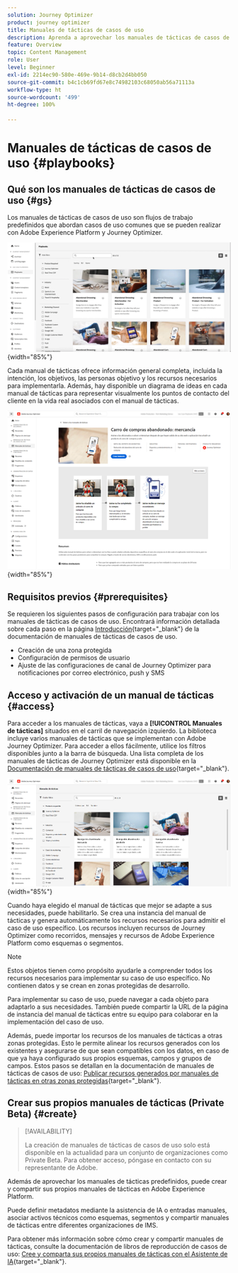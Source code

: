```yaml
---
solution: Journey Optimizer
product: journey optimizer
title: Manuales de tácticas de casos de uso
description: Aprenda a aprovechar los manuales de tácticas de casos de uso de Adobe Experience Platform con Adobe Journeys Optimizer.
feature: Overview
topic: Content Management
role: User
level: Beginner
exl-id: 2214ec90-580e-469e-9b14-d8cb2d4bb050
source-git-commit: b4c1cb69fd67e8c74982103c68050ab56a71113a
workflow-type: ht
source-wordcount: '499'
ht-degree: 100%

---
```


# Manuales de tácticas de casos de uso {#playbooks}

## Qué son los manuales de tácticas de casos de uso {#gs}

Los manuales de tácticas de casos de uso son flujos de trabajo predefinidos que abordan casos de uso comunes que se pueden realizar con Adobe Experience Platform y Journey Optimizer.

![imagen animada que muestra manuales de tácticas de casos de uso](../rn/assets/do-not-localize/playbooks.gif){width="85%"}

Cada manual de tácticas ofrece información general completa, incluida la intención, los objetivos, las personas objetivo y los recursos necesarios para implementarla. Además, hay disponible un diagrama de ideas en cada manual de tácticas para representar visualmente los puntos de contacto del cliente en la vida real asociados con el manual de tácticas.

![Manual de tácticas del carro de compras abandonado mostrado en la vista de descubrimiento de manuales de tácticas](assets/playbooks-detail.png){width="85%"}

## Requisitos previos {#prerequisites}

Se requieren los siguientes pasos de configuración para trabajar con los manuales de tácticas de casos de uso. Encontrará información detallada sobre cada paso en la página [Introducción](https://experienceleague.adobe.com/docs/experience-platform/use-case-playbooks/playbooks/get-started.html?lang=es){target="_blank"} de la documentación de manuales de tácticas de casos de uso.

* Creación de una zona protegida
* Configuración de permisos de usuario
* Ajuste de las configuraciones de canal de Journey Optimizer para notificaciones por correo electrónico, push y SMS

## Acceso y activación de un manual de tácticas {#access}

Para acceder a los manuales de tácticas, vaya a **[!UICONTROL Manuales de tácticas]** situados en el carril de navegación izquierdo. La biblioteca incluye varios manuales de tácticas que se implementan con Adobe Journey Optimizer. Para acceder a ellos fácilmente, utilice los filtros disponibles junto a la barra de búsqueda. Una lista completa de los manuales de tácticas de Journey Optimizer está disponible en la [Documentación de manuales de tácticas de casos de uso](https://experienceleague.adobe.com/docs/experience-platform/use-case-playbooks/playbooks/playbooks-list.html?lang=es){target="_blank"}.

![Lista de manuales de tácticas con el panel de filtros abierto](assets/playbooks-filter.png){width="85%"}

Cuando haya elegido el manual de tácticas que mejor se adapte a sus necesidades, puede habilitarlo. Se crea una instancia del manual de tácticas y genera automáticamente los recursos necesarios para admitir el caso de uso específico. Los recursos incluyen recursos de Journey Optimizer como recorridos, mensajes y recursos de Adobe Experience Platform como esquemas o segmentos.

>[!NOTE]
>
>Estos objetos tienen como propósito ayudarle a comprender todos los recursos necesarios para implementar su caso de uso específico. No contienen datos y se crean en zonas protegidas de desarrollo. 

Para implementar su caso de uso, puede navegar a cada objeto para adaptarlo a sus necesidades. También puede compartir la URL de la página de instancia del manual de tácticas entre su equipo para colaborar en la implementación del caso de uso.

Además, puede importar los recursos de los manuales de tácticas a otras zonas protegidas. Esto le permite alinear los recursos generados con los existentes y asegurarse de que sean compatibles con los datos, en caso de que ya haya configurado sus propios esquemas, campos y grupos de campos. Estos pasos se detallan en la documentación de manuales de tácticas de casos de uso: [Publicar recursos generados por manuales de tácticas en otras zonas protegidas](https://experienceleague.adobe.com/docs/experience-platform/use-case-playbooks/playbooks/data-awareness.html?lang=es){target="_blank"}.

## Crear sus propios manuales de tácticas (Private Beta) {#create}

>[!AVAILABILITY]
>
>La creación de manuales de tácticas de casos de uso solo está disponible en la actualidad para un conjunto de organizaciones como Private Beta. Para obtener acceso, póngase en contacto con su representante de Adobe.

Además de aprovechar los manuales de tácticas predefinidos, puede crear y compartir sus propios manuales de tácticas en Adobe Experience Platform.

Puede definir metadatos mediante la asistencia de IA o entradas manuales, asociar activos técnicos como esquemas, segmentos y compartir manuales de tácticas entre diferentes organizaciones de IMS.

Para obtener más información sobre cómo crear y compartir manuales de tácticas, consulte la documentación de libros de reproducción de casos de uso: [Cree y comparta sus propios manuales de tácticas con el Asistente de IA](https://experienceleague.adobe.com/docs/experience-platform/use-case-playbooks/playbooks/author.html?lang=es#sharing-playbooks-sandboxes){target="_blank"}.
